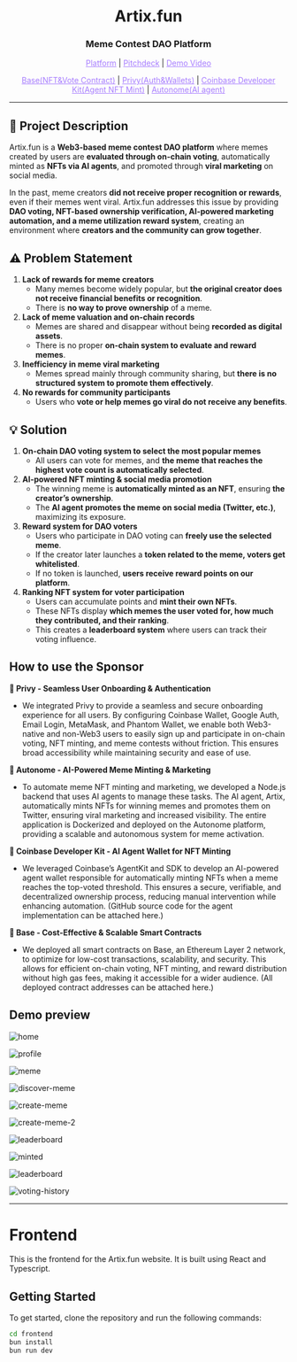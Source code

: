 <h1 align="center">Artix.fun</h1>
<h3 align="center">Meme Contest DAO Platform</h3>

<p align="center">
  <a href="https://artixfun.vercel.app/" style="color: #a77dff">Platform</a> | <a href="https://www.figma.com/deck/2SOyNcL3NwvpAuOzHHwfty" style="color: #a77dff">Pitchdeck</a> | <a href="" style="color: #a77dff">Demo Video</a>
</p>
<p align="center">
  <a href="https://github.com/marcdhi/Artix.fun/blob/main/artixContracts/ignition/deployments/chain-84532/deployed_addresses.json" style="color: #a77dff">Base(NFT&Vote Contract)</a> | <a href="https://github.com/marcdhi/Artix.fun/blob/main/frontend/src/main.tsx" style="color: #a77dff">Privy(Auth&Wallets)</a> | <a href="https://github.com/marcdhi/Artix.fun/blob/main/agents/twitter-agent.js" style="color: #a77dff">Coinbase Developer Kit(Agent NFT Mint)</a> | <a href="https://github.com/marcdhi/Artix.fun/blob/main/agents/twitter-agent.js" style="color: #a77dff">Autonome(AI agent)</a>

---

## 📌 Project Description

Artix.fun is a **Web3-based meme contest DAO platform** where memes created by users are **evaluated through on-chain voting**, automatically minted as **NFTs via AI agents**, and promoted through **viral marketing** on social media.

In the past, meme creators **did not receive proper recognition or rewards**, even if their memes went viral. Artix.fun addresses this issue by providing **DAO voting, NFT-based ownership verification, AI-powered marketing automation, and a meme utilization reward system**, creating an environment where **creators and the community can grow together**.

## ⚠️ Problem Statement

1. **Lack of rewards for meme creators**
    - Many memes become widely popular, but **the original creator does not receive financial benefits or recognition**.
    - There is **no way to prove ownership** of a meme.
2. **Lack of meme valuation and on-chain records**
    - Memes are shared and disappear without being **recorded as digital assets**.
    - There is no proper **on-chain system to evaluate and reward memes**.
3. **Inefficiency in meme viral marketing**
    - Memes spread mainly through community sharing, but **there is no structured system to promote them effectively**.
4. **No rewards for community participants**
    - Users who **vote or help memes go viral do not receive any benefits**.

## 💡 Solution

1. **On-chain DAO voting system to select the most popular memes**
    - All users can vote for memes, and **the meme that reaches the highest vote count is automatically selected**.
2. **AI-powered NFT minting & social media promotion**
    - The winning meme is **automatically minted as an NFT**, ensuring **the creator’s ownership**.
    - The **AI agent promotes the meme on social media (Twitter, etc.)**, maximizing its exposure.
3. **Reward system for DAO voters**
    - Users who participate in DAO voting can **freely use the selected meme**.
    - If the creator later launches a **token related to the meme, voters get whitelisted**.
    - If no token is launched, **users receive reward points on our platform**.
4. **Ranking NFT system for voter participation**
    - Users can accumulate points and **mint their own NFTs**.
    - These NFTs display **which memes the user voted for, how much they contributed, and their ranking**.
    - This creates a **leaderboard system** where users can track their voting influence.

## How to use the Sponsor

**🔹 Privy - Seamless User Onboarding & Authentication**
- We integrated Privy to provide a seamless and secure onboarding experience for all users. By configuring Coinbase Wallet, Google Auth, Email Login, MetaMask, and Phantom Wallet, we enable both Web3-native and non-Web3 users to easily sign up and participate in on-chain voting, NFT minting, and meme contests without friction. This ensures broad accessibility while maintaining security and ease of use.

**🔹 Autonome - AI-Powered Meme Minting & Marketing**
- To automate meme NFT minting and marketing, we developed a Node.js backend that uses AI agents to manage these tasks. The AI agent, Artix, automatically mints NFTs for winning memes and promotes them on Twitter, ensuring viral marketing and increased visibility. The entire application is Dockerized and deployed on the Autonome platform, providing a scalable and autonomous system for meme activation.

**🔹 Coinbase Developer Kit - AI Agent Wallet for NFT Minting**
- We leveraged Coinbase’s AgentKit and SDK to develop an AI-powered agent wallet responsible for automatically minting NFTs when a meme reaches the top-voted threshold. This ensures a secure, verifiable, and decentralized ownership process, reducing manual intervention while enhancing automation. (GitHub source code for the agent implementation can be attached here.)

**🔹 Base - Cost-Effective & Scalable Smart Contracts**
- We deployed all smart contracts on Base, an Ethereum Layer 2 network, to optimize for low-cost transactions, scalability, and security. This allows for efficient on-chain voting, NFT minting, and reward distribution without high gas fees, making it accessible for a wider audience. (All deployed contract addresses can be attached here.)

## Demo preview
![home](https://github.com/user-attachments/assets/8527ed40-b982-4b45-8dd3-8d9d07397ee4)

![profile](https://github.com/user-attachments/assets/cb7781cf-f8b7-44ef-a2f0-2779c44421b1)

![meme](https://github.com/user-attachments/assets/88bec482-00d4-4b89-b4fe-c650d0cdba97)

![discover-meme](https://github.com/user-attachments/assets/74f4f47c-bcf2-48a4-8ea1-3f21943b3b01)


![create-meme](https://github.com/user-attachments/assets/13dd617e-7e56-44f5-a294-c060ed9f8383)

![create-meme-2](https://github.com/user-attachments/assets/6f21432c-900d-4977-ba2e-1eb1e994a47e)

![leaderboard](https://github.com/user-attachments/assets/b6ed9c95-dbf7-4928-8847-61db83e5c4bb)

![minted](https://github.com/user-attachments/assets/dd06b663-8e94-4383-b1c6-5176773aa132)

![leaderboard](https://github.com/user-attachments/assets/58d9927a-58ec-4364-973a-88b6511a3328)

![voting-history](https://github.com/user-attachments/assets/e54618ab-f8e2-47d0-87a8-10c379eb74d4)










---

# Frontend

This is the frontend for the Artix.fun website. It is built using React and Typescript.

## Getting Started

To get started, clone the repository and run the following commands:

```bash
cd frontend
bun install
bun run dev
```
